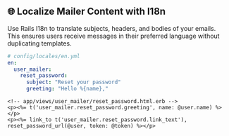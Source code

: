 ## 🌐 Localize Mailer Content with I18n

Use Rails I18n to translate subjects, headers, and bodies of your emails. This ensures users receive messages in their preferred language without duplicating templates.

```yaml
# config/locales/en.yml
en:
  user_mailer:
    reset_password:
      subject: "Reset your password"
      greeting: "Hello %{name},"
```

```erb
<!-- app/views/user_mailer/reset_password.html.erb -->
<p><%= t('user_mailer.reset_password.greeting', name: @user.name) %></p>
<p><%= link_to t('user_mailer.reset_password.link_text'), reset_password_url(@user, token: @token) %></p>
```